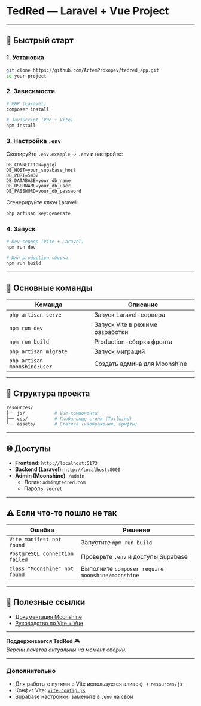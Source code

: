 # **TedRed — Laravel + Vue Project**

---

## **🚀 Быстрый старт**

### **1. Установка**

```bash
git clone https://github.com/ArtemProkopev/tedred_app.git
cd your-project
```

### **2. Зависимости**

```bash
# PHP (Laravel)
composer install

# JavaScript (Vue + Vite)
npm install
```

### **3. Настройка `.env`**

Скопируйте `.env.example` → `.env` и настройте:

```env
DB_CONNECTION=pgsql
DB_HOST=your_supabase_host
DB_PORT=5432
DB_DATABASE=your_db_name
DB_USERNAME=your_db_user
DB_PASSWORD=your_db_password
```

Сгенерируйте ключ Laravel:

```bash
php artisan key:generate
```

### **4. Запуск**

```bash
# Dev-сервер (Vite + Laravel)
npm run dev

# Или production-сборка
npm run build
```

---

## **🔧 Основные команды**

| Команда                      | Описание                        |
| ---------------------------- | ------------------------------- |
| `php artisan serve`          | Запуск Laravel-сервера          |
| `npm run dev`                | Запуск Vite в режиме разработки |
| `npm run build`              | Production-сборка фронта        |
| `php artisan migrate`        | Запуск миграций                 |
| `php artisan moonshine:user` | Создать админа для Moonshine    |

---

## **📂 Структура проекта**

```bash
resources/
├── js/           # Vue-компоненты
├── css/          # Глобальные стили (Tailwind)
└── assets/       # Статика (изображения, шрифты)
```

---

## **🌐 Доступы**

-   **Frontend**: `http://localhost:5173`
-   **Backend (Laravel)**: `http://localhost:8000`
-   **Admin (Moonshine)**: `/admin`
    -   Логин: `admin@tedred.com`
    -   Пароль: `secret`

---

## **⚠️ Если что-то пошло не так**

| Ошибка                         | Решение                                          |
| ------------------------------ | ------------------------------------------------ |
| `Vite manifest not found`      | Запустите `npm run build`                        |
| `PostgreSQL connection failed` | Проверьте `.env` и доступы Supabase              |
| `Class "Moonshine" not found`  | Выполните `composer require moonshine/moonshine` |

---

## **🔗 Полезные ссылки**

-   [Документация Moonshine](https://moonshine.cutcode.dev/)
-   [Руководство по Vite + Vue](https://vitejs.dev/guide/)

---

**Поддерживается TedRed** 🎮  
_Версии пакетов актуальны на момент сборки._

---

### **Дополнительно**

-   Для работы с путями в Vite используется алиас `@` → `resources/js`
-   Конфиг Vite: [`vite.config.js`](./vite.config.js)
-   Supabase настройки: замените в `.env` на свои
